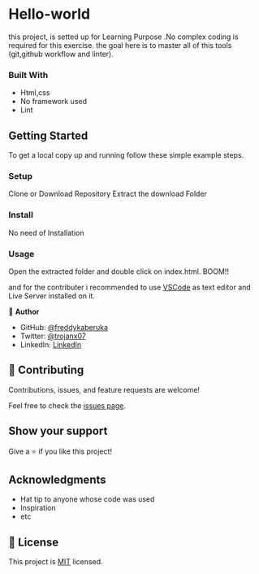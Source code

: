 # Hello-world

 this project, is setted up for Learning Purpose .No complex coding is required for this exercise. the goal here is to master all of this tools (git,github workflow and linter).

 ### Built With

 - Html,css
 - No framework used
 - Lint

## Getting Started

To get a local copy up and running follow these simple example steps.

### Setup

Clone or Download Repository
Extract the download Folder

### Install

No need of Installation

### Usage

Open the extracted folder and double click on index.html. BOOM!!

and for the contributer i recommended to use [VSCode](https://code.visualstudio.com/) as text editor and Live Server installed on it.

👤 **Author**

- GitHub: [@freddykaberuka](https://github.com/freddykaberuka)
- Twitter: [@trojanx07](https://twitter.com/trojanx07)
- LinkedIn: [LinkedIn](https://www.linkedin.com/in/kaberuka-freddy-853b08153/)

## 🤝 Contributing

Contributions, issues, and feature requests are welcome!

Feel free to check the [issues page](../../issues/).

## Show your support

Give a ⭐️ if you like this project!

## Acknowledgments

- Hat tip to anyone whose code was used
- Inspiration
- etc
## 📝 License

This project is [MIT](./MIT.md) licensed.

